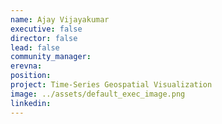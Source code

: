 ```yaml
---
name: Ajay Vijayakumar
executive: false
director: false
lead: false
community_manager:   
erevna:  
position:  
project: Time-Series Geospatial Visualization
image: ../assets/default_exec_image.png
linkedin: 
---
```

